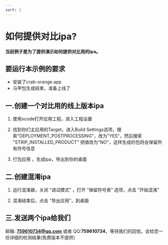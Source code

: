 ```yaml
---
sort: 1
---
```


# 如何提供对比ipa?
**当前例子是为了提供演示如何提供对比用的ipa。**

## 要运行本示例的要求
- 安装了crab-orange.app
- 马甲包生成结束，准备上线了

## 一.创建一个对比用的线上版本ipa
1. 使用xcode打开应用工程，进入工程设置

2. 找到你们主应用的Target，进入Build Settings选项，搜索"DEPLOYMENT_POSTPROCESSING"，改为"YES"，然后搜索 "STRIP_INSTALLED_PRODUCT" 把值改为"NO"，这样生成的包将会保留所有符号信息

3. 打包应用 ，生成ipa，导出到你的桌面


## 二.创建混淆ipa
1. 运行混淆器，关闭 “调试模式” ，打开 “保留符号表” 选项，点击 “开始混淆”

2. 混淆结束后，点击 “导出应用”，到桌面

## 三.发送两个ipa给我们
邮箱: **759610734@qq.com** 或者 QQ:**759610734**，等待我们的回信，会给您一份详细的检测结果(免费版本不提供）